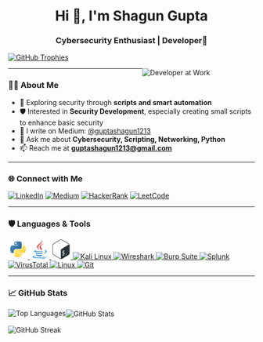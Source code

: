 <h1 align="center">Hi 👋, I'm Shagun Gupta</h1>
<h3 align="center"> Cybersecurity Enthusiast | Developer🔐</h3>

<p align="left">
  <a href="https://github.com/ryo-ma/github-profile-trophy" target="_blank">
    <img 
      src="https://github-profile-trophy.vercel.app/?username=shagun12gupta&theme=gruvbox&no-frame=true&margin-w=10&margin-h=10" 
      alt="GitHub Trophies" 
      />
  </a>
</p>


<img align="right" alt="Developer at Work" width="230" src="https://cdn.dribbble.com/users/1059583/screenshots/4171367/coding-freak.gif">

---

### 👨‍💻 About Me

- 🔐 Exploring security through **scripts and smart automation**
- 🛡️ Interested in **Security Development**, especially creating small scripts to enhance basic security
- 📝 I write on Medium: [@guptashagun1213](https://medium.com/@guptashagun1213)
- 💬 Ask me about **Cybersecurity, Scripting, Networking, Python**
- 📫 Reach me at **guptashagun1213@gmail.com**

---

### 🌐 Connect with Me

[![LinkedIn](https://img.shields.io/badge/LinkedIn-blue?style=flat&logo=linkedin)](https://linkedin.com/in/shagun-gupta-85163a221)
[![Medium](https://img.shields.io/badge/Medium-000000?style=flat&logo=medium)](https://medium.com/@guptashagun1213)
[![HackerRank](https://img.shields.io/badge/HackerRank-2EC866?style=flat&logo=hackerrank)](https://www.hackerrank.com/guptashagun1213)
[![LeetCode](https://img.shields.io/badge/LeetCode-FFA116?style=flat&logo=leetcode)](https://www.leetcode.com/guptashagun1213)

---

### 🛡️ Languages & Tools

<p align="left"> <!-- Programming & Scripting --> <a href="https://www.python.org" target="_blank" rel="noreferrer"> 
<img src="https://raw.githubusercontent.com/devicons/devicon/master/icons/python/python-original.svg" alt="Python" width="40" height="40"/> </a> <a href="https://www.java.com" target="_blank" rel="noreferrer"> <img src="https://raw.githubusercontent.com/devicons/devicon/master/icons/java/java-original.svg" alt="Java" width="40" height="40"/> </a> <a href="https://www.gnu.org/software/bash/" target="_blank" rel="noreferrer"> <img src="https://raw.githubusercontent.com/devicons/devicon/master/icons/bash/bash-original.svg" alt="Bash" width="40" height="40"/> </a> <!-- Security Tools -->
<a href="https://www.kali.org" target="_blank">
  <img src="https://upload.wikimedia.org/wikipedia/commons/7/7f/Kali_Linux_Logo.svg" alt="Kali Linux" width="40" height="40"/>
</a>
<a href="https://www.wireshark.org" target="_blank">
  <img src="https://upload.wikimedia.org/wikipedia/commons/3/3a/Wireshark_Logo.svg" alt="Wireshark" width="40" height="40"/>
</a>
<a href="https://portswigger.net/burp" target="_blank">
  <img src="https://cdn.simpleicons.org/portswigger" alt="Burp Suite" width="40" height="40"/>
</a>
<a href="https://www.splunk.com" target="_blank">
  <img src="https://upload.wikimedia.org/wikipedia/commons/5/56/Splunk_logo.svg" alt="Splunk" width="40" height="40"/>
</a>
<a href="https://www.virustotal.com" target="_blank">
  <img src="https://upload.wikimedia.org/wikipedia/commons/6/60/VirusTotal_Logo.svg" alt="VirusTotal" width="40" height="40"/>
</a>
<a href="https://www.linux.org" target="_blank">
  <img src="https://upload.wikimedia.org/wikipedia/commons/3/35/Tux.svg" alt="Linux" width="40" height="40"/>
</a>
<a href="https://git-scm.com" target="_blank">
  <img src="https://git-scm.com/images/logos/downloads/Git-Icon-1788C.svg" alt="Git" width="40" height="40"/>
</a>
</a> </p>

---

### 📈 GitHub Stats

<p>
  <img align="left" src="https://github-readme-stats.vercel.app/api/top-langs/?username=shagun12gupta&layout=compact" alt="Top Languages" />
</p>

<p>
  <img align="center" src="https://github-readme-stats.vercel.app/api?username=shagun12gupta&show_icons=true" alt="GitHub Stats" />
</p>

<p>
  <img align="center" src="https://github-readme-streak-stats.herokuapp.com/?user=shagun12gupta" alt="GitHub Streak" />
</p>
